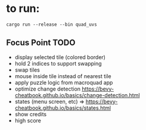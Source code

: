 # to run:

    cargo run --release --bin quad_uvs

## Focus Point TODO

- display selected tile (colored border)
- hold 2 indices to support swapping
- swap tiles
- mouse inside tile instead of nearest tile
- apply puzzle logic from macroquad app
- optimize change detection https://bevy-cheatbook.github.io/basics/change-detection.html
- states (menu screen, etc) => https://bevy-cheatbook.github.io/basics/states.html
- show credits
- high score
